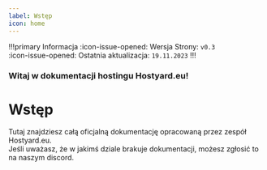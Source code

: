 ```yaml
---
label: Wstęp
icon: home
---
```


!!!primary Informacja
:icon-issue-opened: Wersja Strony: `v0.3`<br>
:icon-issue-opened: Ostatnia aktualizacja: `19.11.2023`
!!!
### Witaj w dokumentacji hostingu Hostyard.eu!
# Wstęp

Tutaj znajdziesz całą oficjalną dokumentację opracowaną przez zespół Hostyard.eu.<br>
Jeśli uważasz, że w jakimś dziale brakuje dokumentacji, możesz zgłosić to na naszym discord.


